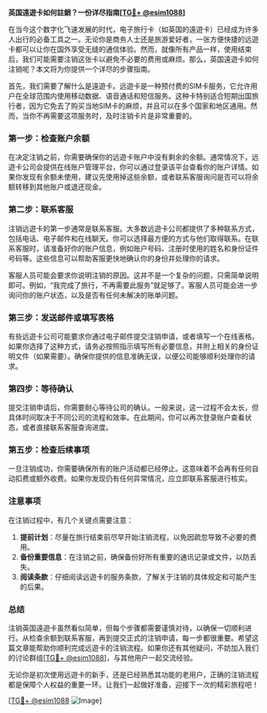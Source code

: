 **英国遠遊卡如何註銷？一份详尽指南[[TG💪+ @esim1088](https://t.me/s/esim1088)]**

在当今这个数字化飞速发展的时代，电子旅行卡（如英国的遠遊卡）已经成为许多人出行的必备工具之一。无论你是商务人士还是旅游爱好者，一张方便快捷的远遊卡都可以让你在国外享受无缝的通信体验。然而，就像所有产品一样，使用结束后，我们可能需要注销这张卡以避免不必要的费用或麻烦。那么，英国遠遊卡如何注销呢？本文将为你提供一个详尽的步骤指南。

首先，我们需要了解什么是遠遊卡。远遊卡是一种预付费的SIM卡服务，它允许用户在全球范围内使用移动数据、语音通话和短信服务。这种卡特别适合短期出国旅行者，因为它免去了购买当地SIM卡的麻烦，并且可以在多个国家和地区通用。然而，当你不再需要这项服务时，及时注销卡片是非常重要的。

### **第一步：检查账户余额**

在决定注销之前，你需要确保你的远遊卡账户中没有剩余的余额。通常情况下，远遊卡公司会提供在线账户管理平台，你可以通过登录该平台查看你的账户详情。如果你发现有余额未使用，建议先使用掉这些余额，或者联系客服询问是否可以将余额转移到其他账户或退还现金。

### **第二步：联系客服**

注销远遊卡的第一步通常是联系客服。大多数远遊卡公司都提供了多种联系方式，包括电话、电子邮件和在线聊天。你可以选择最方便的方式与他们取得联系。在联系客服时，请准备好你的账户信息，例如账户号码、注册时使用的姓名和身份证件号码等。这些信息可以帮助客服更快地确认你的身份并处理你的请求。

客服人员可能会要求你说明注销的原因。这并不是一个复杂的问题，只需简单说明即可。例如，“我完成了旅行，不再需要此服务”就足够了。客服人员可能会进一步询问你的账户状态，以及是否有任何未解决的账单问题。

### **第三步：发送邮件或填写表格**

有些远遊卡公司可能要求你通过电子邮件提交注销申请，或者填写一个在线表格。如果你选择了这种方式，请务必按照指示填写所有必要信息，并附上相关的身份证明文件（如果需要）。确保你提供的信息准确无误，以便公司能够顺利处理你的请求。

### **第四步：等待确认**

提交注销申请后，你需要耐心等待公司的确认。一般来说，这一过程不会太长，但具体时间取决于不同公司的流程和效率。在此期间，你可以再次登录账户查看状态，或者直接联系客服查询进度。

### **第五步：检查后续事项**

一旦注销成功，你需要确保所有的账户活动都已经停止。这意味着不会再有任何自动扣费或额外收费。如果你发现仍有任何异常情况，应立即联系客服进行核实。

### **注意事项**

在注销过程中，有几个关键点需要注意：

1. **提前计划**：尽量在旅行结束前尽早开始注销流程，以免因疏忽导致不必要的费用。
2. **备份重要信息**：在注销之前，确保备份好所有重要的通讯记录或文件，以防丢失。
3. **阅读条款**：仔细阅读远遊卡的服务条款，了解关于注销的具体规定和可能产生的后果。

### **总结**

注销英国遠遊卡虽然看似简单，但每个步骤都需要谨慎对待，以确保一切顺利进行。从检查余额到联系客服，再到提交正式的注销申请，每一步都很重要。希望这篇文章能帮助你顺利完成远遊卡的注销流程。如果你还有其他疑问，不妨加入我们的讨论群组[[TG💪+ @esim1088](https://t.me/s/esim1088)]，与其他用户一起交流经验。

无论你是初次使用远遊卡的新手，还是已经熟悉其功能的老用户，正确的注销流程都是保障个人权益的重要一环。让我们一起做好准备，迎接下一次的精彩旅程吧！

[[TG💪+ @esim1088](https://t.me/s/esim1088) ![Image](https://i.postimg.cc/4NQfJmqS/Snipaste-2025-05-13-00-14-12.png)]